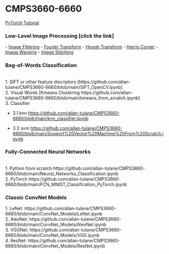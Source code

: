 # CMPS3660-6660

<a href ='https://github.com/allan-tulane/CMPS3660-6660/blob/main/slides/Pytorch_Tutorial.pdf'> PyTorch Tutorial</a>

<h3>Low-Level Image Processing [click the link]</h3>
  - <a href ='https://github.com/allan-tulane/CMPS3660-6660/blob/main/Image_Filtering.ipynb'>Image Filtering</a>
  - <a href ='https://github.com/allan-tulane/CMPS3660-6660/blob/main/Fourier_Transform.ipynb'>Fourier Transform</a>
  - <a href ='https://github.com/allan-tulane/CMPS3660-6660/blob/main/Hough_Transform_Line_Circle.ipynb'>Hough Transform</a>
  - <a href ='https://github.com/allan-tulane/CMPS3660-6660/blob/main/Harris_Corner.ipynb'>Harris Corner</a>
  - <a href ='https://github.com/allan-tulane/CMPS3660-6660/blob/main/Image_Warping.ipynb'>Image Warping</a>
  - <a href ='https://github.com/allan-tulane/CMPS3660-6660/blob/main/Image_Stitching.ipynb'>Image Stitching</a>

<h3>Bag-of-Words Classification</h3><br>
1. SIFT or other feature discriptors [https://github.com/allan-tulane/CMPS3660-6660/blob/main/SIFT_OpenCV.ipynb] <br>
2. Visual Words [Kmeans Clustering https://github.com/allan-tulane/CMPS3660-6660/blob/main/kmeans_from_scratch.ipynb] <br>
3. Classifier <br>

  - 3.1 knn https://github.com/allan-tulane/CMPS3660-6660/blob/main/knn_classifier.ipynb
  
  - 3.2 svm https://github.com/allan-tulane/CMPS3660-6660/blob/main/Support%20Vector%20Machine%20From%20Scratch.ipynb


<h3>Fully-Connected Neural Networks</h3><br>
1. Python from scratch https://github.com/allan-tulane/CMPS3660-6660/blob/main/Neural_Networks_Classification.ipynb <br>
2. PyTorch https://github.com/allan-tulane/CMPS3660-6660/blob/main/FCN_MNIST_Classification_PyTorch.ipynb<br>


<h3>Classic ConvNet Models</h3>
1. LeNet: https://github.com/allan-tulane/CMPS3660-6660/blob/main/ConvNet_Models/LeNet.ipynb<br>
2. AlexNet: https://github.com/allan-tulane/CMPS3660-6660/blob/main/ConvNet_Models/AlexNet.ipynb<br>
3. VGGNet: https://github.com/allan-tulane/CMPS3660-6660/blob/main/ConvNet_Models/VGG.ipynb<br>
4. ResNet: https://github.com/allan-tulane/CMPS3660-6660/blob/main/ConvNet_Models/ResNet.ipynb<br>

